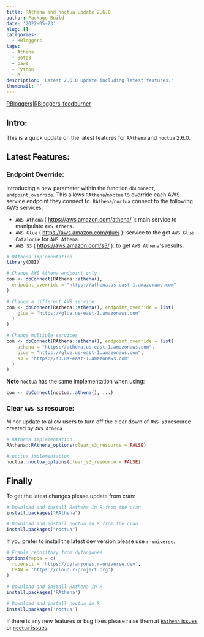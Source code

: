```yaml
---
title: RAthena and noctua update 2.6.0
author: Package Build
date: '2022-05-23'
slug: []
categories:
  - RBloggers
tags:
  - Athena
  - Boto3
  - paws
  - Python
  - R
description: 'Latest 2.6.0 update including latest features.'
thumbnail: ''
---
```


[RBloggers](https://www.r-bloggers.com)|[RBloggers-feedburner](https://feeds.feedburner.com/RBloggers)

## Intro:

This is a quick update on the latest features for `RAthena` and `noctua` 2.6.0.

## Latest Features:

### Endpoint Override:

Introducing a new parameter within the function `dbConnect`, `endpoint_override`. This allows `RAthena`/`noctua` to override each AWS service endpoint they connect to. `RAthena`/`noctua` connect to the following AWS services:

  - `AWS Athena` ( https://aws.amazon.com/athena/ ): main service to manipulate `AWS Athena`.
  - `AWS Glue` ( https://aws.amazon.com/glue/ ): service to the get `AWS Glue Catalogue` for `AWS Athena`.
  - `AWS S3` ( https://aws.amazon.com/s3/ ): to get `AWS Athena`'s results.

```r
# RAthena implementation
library(DBI)

# Change AWS Athena endpoint only
con <- dbConnect(RAthena::athena(),
  endpoint_override = "https://athena.us-east-1.amazonaws.com"
)

# Change a different AWS service
con <- dbConnect(RAthena::athena(), endpoint_override = list(
    glue = "https://glue.us-east-1.amazonaws.com"
  )
)

# Change multiple services
con <- dbConnect(RAthena::athena(), endpoint_override = list(
    athena = "https://athena.us-east-1.amazonaws.com",
    glue = "https://glue.us-east-1.amazonaws.com",
    s3 = "https://s3.us-east-1.amazonaws.com"
  )
)
```
**Note** `noctua` has the same implementation when using:
```r
con <- dbConnect(noctua::athena(), ...)
```

### Clear `AWS S3` resource:

Minor update to allow users to turn off the clear down of `AWS s3` resource created by `AWS Athena`.

```r
# RAthena implementation
RAthena::RAthena_options(clear_s3_resource = FALSE)
```
```r
# noctua implementation
noctua::noctua_options(clear_s3_resource = FALSE)
```

## Finally

To get the latest changes please update from cran:

```r
# Download and install RAthena in R from the cran
install.packages("RAthena")

# Download and install noctua in R from the cran
install.packages("noctua")
```

If you prefer to install the latest dev version please use `r-universe`.

```r
# Enable repository from dyfanjones
options(repos = c(
  ropensci = 'https://dyfanjones.r-universe.dev',
  CRAN = 'https://cloud.r-project.org')
)
  
# Download and install RAthena in R
install.packages('RAthena')

# Download and install noctua in R
install.packages('noctua')
```

If there is any new features or bug fixes please raise them at [`RAthena` issues](https://github.com/DyfanJones/RAthena/issues) or [`noctua` issues](https://github.com/DyfanJones/noctua/issues).
